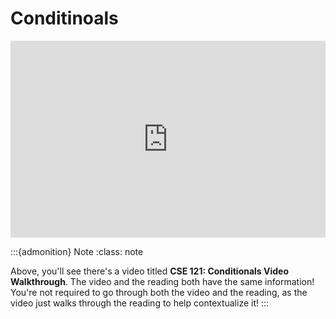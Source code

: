 # Conditinoals

<div style="position: relative; padding-bottom: 62.5%; height: 0;">
    <iframe src="https://www.youtube.com/embed/9XW1JVrGk44?si=XZwLgI1bE150yhXh" frameborder="0" webkitallowfullscreen mozallowfullscreen allowfullscreen style="position: absolute; top: 0; left: 0; width: 100%; height: 100%;"></iframe>
</div>

:::{admonition} Note
:class: note

Above, you'll see there's a video titled **CSE 121: Conditionals Video Walkthrough**. The video and the reading both have the same information! You're not required to go through both the video and the reading, as the video just walks through the reading to help contextualize it!
:::

